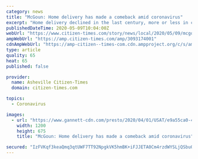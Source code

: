 ```yaml
---
category: news
title: "McGoun: Home delivery has made a comeback amid coronavirus"
excerpt: "Home delivery declined in the last century, more or less in concert with the advent of big-box stores, including supermarkets, shopping centers, malls."
publishedDateTime: 2020-05-09T10:04:00Z
webUrl: "https://www.citizen-times.com/story/news/local/2020/05/09/mcgoun-home-delivery-has-made-comeback-amid-coronavirus/3093174001/"
ampWebUrl: "https://amp.citizen-times.com/amp/3093174001"
cdnAmpWebUrl: "https://amp-citizen--times-com.cdn.ampproject.org/c/s/amp.citizen-times.com/amp/3093174001"
type: article
quality: 65
heat: 65
published: false

provider:
  name: Asheville Citizen-Times
  domain: citizen-times.com

topics:
  - Coronavirus

images:
  - url: "https://www.gannett-cdn.com/presto/2020/04/01/USAT/e9a55ca0-4d16-4d34-8413-3effce51bf2b-delivery.jpg?auto=webp&crop=3329,1873,x0,y0&format=pjpg&width=1200"
    width: 1200
    height: 675
    title: "McGoun: Home delivery has made a comeback amid coronavirus"

secured: "IzFVKqf3keaQmq3qtUWF7TT92NpgkVK5hmBK+iFJJETA0Cm4rzdWYSLjQSbuOLwdtzatWhrd5RnHemyQ4AhwYkAeR4GWyn+YUkeJ5lsARGRqoBNxnmfqjI/Ww6biuhuywXPP+Gyxb3FcXlILhCUWMGaFZUEf7n8P1QCCAww9vB1u/vrM+sI7eGalJ9kDAAB7fT7N6R/khaJrToyRGT0co6eWrCUYeOM6H6eV4Q09Ycse3e56NJtXYdPjnf4aYCC9kIn/WYgcQbDY6ihKvm4k52xzp+oKVB8WC+d9ipv9xbFYAmBihnUFeMjtSkCdr/M3;JSxZH6r/wOsm/+7vtVbiKw=="
---
```


